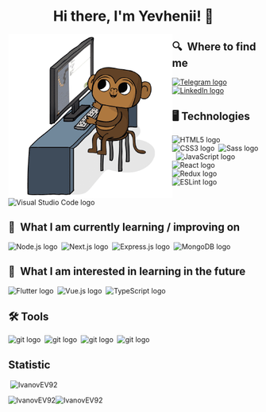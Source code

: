 <h1 align="center">Hi there, I'm Yevhenii! 👋</h1>
<img src='https://github.com/keshavsingh4522/keshavsingh4522/blob/master/Assets/Monkey_Kid_Coding.gif' align='left'>

## 🔍  Where to find me

[<img src="https://img.shields.io/badge/Telegram-282C34?logo=Telegram&logoColor=FE7A16" alt="Telegram logo" title="Telegram" target="_blank" height="25" />](https://t.me/JenyaIvanov)
&nbsp;
[<img src="https://img.shields.io/badge/LinkedIn-282C34?logo=linkedin&logoColor=0077B5" alt="LinkedIn logo" title="LinkedIn" target="_blank" height="25" />](https://www.linkedin.com/in/yevhenii-ivanov/)

## 🖥 Technologies

<a name="learning-now"></a>
<img src="https://img.shields.io/badge/HTML5-282C34?logo=html5&logoColor=E34F26" alt="HTML5 logo" title="HTML5" height="25" />&nbsp;
<img src="https://img.shields.io/badge/CSS3-282C34?logo=css3&logoColor=1572B6" alt="CSS3 logo" title="CSS3" height="25" />&nbsp;
<img src="https://img.shields.io/badge/Sass-282C34?logo=sass&logoColor=CC6699" alt="Sass logo" title="Sass" height="25" />&nbsp;
<img src="https://img.shields.io/badge/JavaScript-282C34?logo=javascript&logoColor=F7DF1E" alt="JavaScript logo" title="JavaScript" height="25" />&nbsp;
<img src="https://img.shields.io/badge/React-282C34?logo=react&logoColor=61DAFB" alt="React logo" title="React.js / React Native" height="25" />&nbsp;
<img src="https://img.shields.io/badge/Redux-282C34?logo=redux&logoColor=764ABC" alt="Redux logo" title="Redux" height="25" />&nbsp;
<img src="https://img.shields.io/badge/ESLint-282C34?logo=eslint&logoColor=4B32C3" alt="ESLint logo" title="ESLint" height="25" />&nbsp;
<img src="https://img.shields.io/badge/VS%20Code-282C34?logo=visual-studio-code&logoColor=007ACC" alt="Visual Studio Code logo" title="Visual Studio Code" height="25" />



## 📖  What I am currently learning / improving on

<img src="https://img.shields.io/badge/Node.js-282C34?logo=Node.js&logoColor=339933" alt="Node.js logo" title="Node.js" height="25" />&nbsp;
<img src="https://img.shields.io/badge/Next.js-282C34?logo=next.js&logoColor=FFFFFF" alt="Next.js logo" title="Next.js" height="25" />&nbsp;
<img src="https://img.shields.io/badge/Express-282C34?logo=express&logoColor=FFFFFF" alt="Express.js logo" title="Express.js" height="25" />&nbsp;
<img src="https://img.shields.io/badge/MongoDB-282C34?logo=mongodb&logoColor=47A248" alt="MongoDB logo" title="MongoDB" height="25" />


## 👾  What I am interested in learning in the future

<img src="https://img.shields.io/badge/Angular-282C34?logo=angular&logoColor=fff" alt="Flutter logo" title="Flutter" height="25" />&nbsp;
<img src="https://img.shields.io/badge/Vue.js-282C34?logo=Vue.js&logoColor=4FC08D" alt="Vue.js logo" title="Vue.js" height="25" />&nbsp;
<img src="https://img.shields.io/badge/TypeScript-282C34?logo=typescript&logoColor=3178C6" alt="TypeScript logo" title="TypeScript" height="25" />

## 🛠 Tools
<img src="https://img.shields.io/badge/git-282C34?logo=git&logoColor=F05032" alt="git logo" title="git" height="25" />&nbsp;
<img src="https://img.shields.io/badge/figma-282C34?logo=figma&logoColor=F05032" alt="git logo" title="git" height="25" />&nbsp;
<img src="https://img.shields.io/badge/webpack-282C34?logo=webpack&logoColor=F05032" alt="git logo" title="git" height="25" />&nbsp;
<img src="https://img.shields.io/badge/gulp-282C34?logo=gulp&logoColor=F05032" alt="git logo" title="git" height="25" />


## Statistic

<p>&nbsp;<img align="center" src="https://github-readme-stats.vercel.app/api?username=IvanovEV92&show_icons=true&locale=en&theme=gotham" alt="IvanovEV92" /></p>

<p><img align="left" src="https://github-readme-stats.vercel.app/api/top-langs?username=IvanovEV92&show_icons=true&locale=en&layout=compact&langs_count=6&theme=gotham" alt="IvanovEV92" /></p>
<p align="left"> <img src="https://komarev.com/ghpvc/?username=IvanovEV92&label=Profile%20views&color=0e75b6&style=flat" alt="IvanovEV92" /> </p>
<br/>



